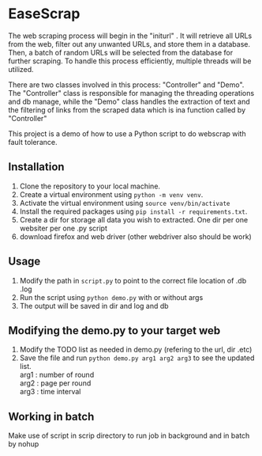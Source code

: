 # EaseScrap
The web scraping process will begin in the "initurl" . It will retrieve all URLs from the web, filter out any unwanted URLs, and store them in a database. Then, a batch of random URLs will be selected from the database for further scraping. To handle this process efficiently, multiple threads will be utilized.

There are two classes involved in this process: "Controller" and "Demo". The "Controller" class is responsible for managing the threading operations and db manage, while the "Demo" class handles the extraction of text and the filtering of links from the scraped data which is ina function called by "Controller"

This project is a demo of how to use a Python script to do webscrap with  fault tolerance.

## Installation

1. Clone the repository to your local machine.
2. Create a virtual environment using `python -m venv venv`.
3. Activate the virtual environment using `source venv/bin/activate`
4. Install the required packages using `pip install -r requirements.txt`.
5. Create a dir for storage all data you wish to extracted. One dir per one websiter per one .py script
6. download firefox and web driver (other webdriver also should be work)

## Usage

1. Modify the path in `script.py` to point to the correct file location of .db .log 
2. Run the script using `python demo.py` with or without args
3. The output will be saved in dir and log and db 


## Modifying the demo.py to your target web

1. Modify the TODO list as needed in demo.py (refering to the url, dir .etc)
2. Save the file and run `python demo.py arg1 arg2 arg3` to see the updated list.
<br>    arg1     : number of round <br>   arg2     : page per round <br>   arg3     : time interval



## Working in batch
Make use of script in scrip directory to run job in background and in batch by nohup

